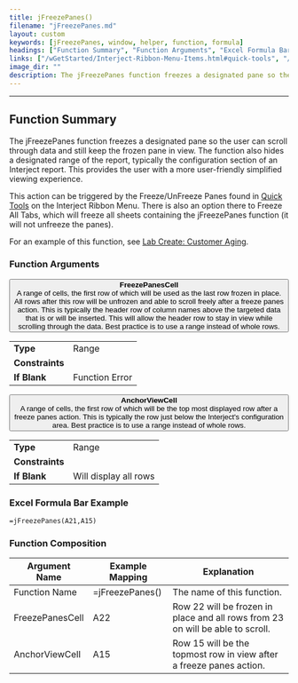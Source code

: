 ```yaml
---
title: jFreezePanes()
filename: "jFreezePanes.md"
layout: custom
keywords: [jFreezePanes, window, helper, function, formula]
headings: ["Function Summary", "Function Arguments", "Excel Formula Bar Example", "Function Composition"]
links: ["/wGetStarted/Interject-Ribbon-Menu-Items.html#quick-tools", "/wGetStarted/L-Create-CustomerAging.html"]
image_dir: ""
description: The jFreezePanes function freezes a designated pane so the user can scroll through data and still keep the frozen pane in view.
---
```

* * *

##  Function Summary

The jFreezePanes function freezes a designated pane so the user can scroll through data and still keep the frozen pane in view. The function also hides a designated range of the report, typically the configuration section of an Interject report. This provides the user with a more user-friendly simplified viewing experience.

This action can be triggered by the Freeze/UnFreeze Panes found in [Quick Tools](/wGetStarted/Interject-Ribbon-Menu-Items.html#quick-tools) on the Interject Ribbon Menu. There is also an option there to Freeze All Tabs, which will freeze all sheets containing the jFreezePanes function (it will not unfreeze the panes).

For an example of this function, see [Lab Create: Customer Aging](/wGetStarted/L-Create-CustomerAging.html).

###  Function Arguments

<button class="collapsible-parameter">**FreezePanesCell**<br>A range of cells, the first row of which will be used as the last row frozen in place. All rows after this row will be unfrozen and able to scroll freely after a freeze panes action. This is typically the header row of column names above the targeted data that is or will be inserted. This will allow the header row to stay in view while scrolling through the data.  Best practice is to use a range instead of whole rows.</button>
<div markdown="1" class="panel-parameter">
<table>
  <tbody>
    <tr>
		<td class="pph"><b>Type</b></td>
		<td>Range</td>
    </tr>
    <tr>
		<td class="pph"><b>Constraints</b></td>
		<td></td>
    </tr>
    <tr>
		<td class="pph"><b>If Blank</b></td>
		<td>Function Error</td>
    </tr>
  </tbody>
</table>
</div>

<button class="collapsible-parameter">**AnchorViewCell**<br>A range of cells, the first row of which will be the top most displayed row after a freeze panes action. This is typically the row just below the Interject's configuration area.  Best practice is to use a range instead of whole rows.</button>
<div markdown="1" class="panel-parameter">
<table>
  <tbody>
    <tr>
		<td class="pph"><b>Type</b></td>
		<td>Range</td>
    </tr>
    <tr>
		<td class="pph"><b>Constraints</b></td>
		<td></td>
    </tr>
    <tr>
		<td class="pph"><b>If Blank</b></td>
		<td>Will display all rows</td>
    </tr>
  </tbody>
</table>
</div>

###  Excel Formula Bar Example

```Excel
=jFreezePanes(A21,A15)
```

###  Function Composition

| Argument Name  |  Example Mapping  |  Explanation   |  
|------|------|------|
|  Function Name  |  =jFreezePanes()  |  The name of this function.  |  
|  FreezePanesCell  |  A22  |  Row 22 will be frozen in place and all rows from 23 on will be able to scroll.  |  
|  AnchorViewCell  |  A15  |  Row 15 will be the topmost row in view after a freeze panes action.  |  
